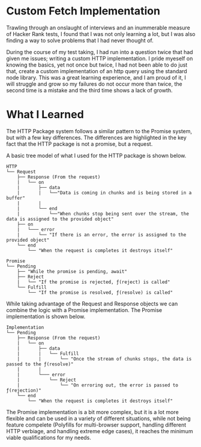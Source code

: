 # Custom Fetch Implementation

Trawling through an onslaught of interviews and an inummerable measure of Hacker Rank tests, I found that I was not only learning a lot, but I was also finding a way to solve problems that I had never thought of.

During the course of my test taking, I had run into a question twice that had given me issues; writing a custom HTTP implementation. I pride myeself on knowing the basics, yet not once but twice, I had not been able to do just that, create a custom implementation of an http query using the standard node library. This was a great learning experience, and I am proud of it, I will struggle and grow so my failures do not occur more than twice, the second time is a mistake and the third time shows a lack of growth.

# What I Learned

The HTTP Package system follows a similar pattern to the Promise system, but with a few key differences. The differences are highlighted in the key fact that the HTTP package is not a promise, but a request.

A basic tree model of what I used for the HTTP package is shown below.

```
HTTP
└── Request
	├── Response (From the request)
	|	└── on
	|		├── data
	|		|	└──"Data is coming in chunks and is being stored in a buffer"
	|		|
	|		└── end
	|			└──"When chunks stop being sent over the stream, the data is assigned to the provided object"
	├── on
	|	└─── error
	|		└── "If there is an error, the error is assigned to the provided object"
	└── end
   		└── "When the request is completes it destroys itself"
```

```
Promise
└── Pending
	├── "While the promise is pending, await"
	├── Reject
	|	└── "If the promise is rejected, ƒ(reject) is called"
	└── Fulfill
		└── "If the promise is resolved, ƒ(resolve) is called"
```

While taking advantage of the Request and Response objects we can combine the logic with a Promise implementation. The Promise implementation is shown below.

```
Implementation
└── Pending
	├── Response (From the request)
	|	└── on
	|		├── data
	|		|	└── Fulfill
	|		|		└── "Once the stream of chunks stops, the data is passed to the ƒ(resolve)"
	|		|
	|		└─── error
	|			└── Reject
	|				└── "On erroring out, the error is passed to ƒ(rejection)"
	└── end
		└── "When the request is completes it destroys itself"
```

The Promise implementation is a bit more complex, but it is a lot more flexible and can be used in a variety of different situations, while not being feature compelete (Polyfills for multi-browser support, handling different HTTP verbiage, and handling extreme edge cases), it reaches the minimum viable qualifications for my needs.
